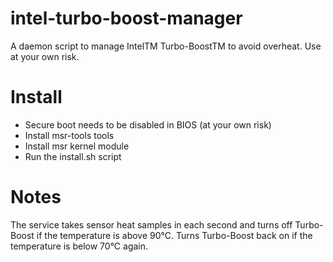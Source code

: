 # intel-turbo-boost-manager
A daemon script to manage IntelTM Turbo-BoostTM to avoid overheat.
Use at your own risk.

# Install
* Secure boot needs to be disabled in BIOS (at your own risk)
* Install msr-tools tools
* Install msr kernel module
* Run the install.sh script

# Notes
The service takes sensor heat samples in each second and turns off Turbo-Boost if the temperature is above 90°C. Turns Turbo-Boost back on if the temperature is below 70°C again.
